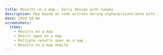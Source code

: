 ```yaml
---
title: Results on a map – Early design with tweaks
description: Map based on code written during alpha/private-beta with some recent tweaks
date: 2018-10-06
screenshots:
  items:
    - Results on a map
    - Result open on a map
    - Multiple results open on a map
    - Results on a map mobile
---
```

